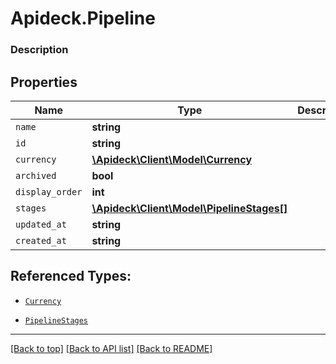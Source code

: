 # Apideck.Pipeline

### Description

## Properties
Name | Type | Description | Notes
------------ | ------------- | ------------- | -------------
`name` | **string** |  | 
`id` | **string** |  | [optional] 
`currency` | [**\Apideck\Client\Model\Currency**](Currency.md) |  | [optional] 
`archived` | **bool** |  | [optional] 
`display_order` | **int** |  | [optional] 
`stages` | [**\Apideck\Client\Model\PipelineStages[]**](PipelineStages.md) |  | [optional] 
`updated_at` | **string** |  | [optional] 
`created_at` | **string** |  | [optional] 





## Referenced Types:


* [`Currency`](Currency.md)


* [`PipelineStages`](PipelineStages.md)



---

[[Back to top]](#) [[Back to API list]](../../../../README.md#documentation-for-api-endpoints) [[Back to README]](../../../../README.md)


